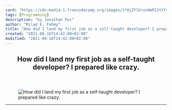 ```yaml
---
card: "https://cdn-media-1.freecodecamp.org/images/1*HjZYlbrun4mP21tYYrsH_Q.png"
tags: [Programming]
description: "by Jonathan Puc"
author: "Milad E. Fahmy"
title: "How did I land my first job as a self-taught developer? I prepared like crazy."
created: "2021-08-16T14:42:00+02:00"
modified: "2021-08-16T14:42:00+02:00"
---
```

<div class="site-wrapper">
<main id="site-main" class="site-main outer">
<div class="inner">
<article class="post-full post tag-programming tag-life-lessons tag-tech tag-startup tag-self-improvement ">
<header class="post-full-header">
<h1 class="post-full-title">How did I land my first job as a self-taught developer? I prepared like crazy.</h1>
</header>
<figure class="post-full-image">
<picture>
<source media="(max-width: 700px)" sizes="1px" srcset="data:image/gif;base64,R0lGODlhAQABAIAAAAAAAP///yH5BAEAAAAALAAAAAABAAEAAAIBRAA7 1w">
<source media="(min-width: 701px)" sizes="(max-width: 800px) 400px,
(max-width: 1170px) 700px,
1400px" srcset="https://cdn-media-1.freecodecamp.org/images/1*HjZYlbrun4mP21tYYrsH_Q.png 300w,
https://cdn-media-1.freecodecamp.org/images/1*HjZYlbrun4mP21tYYrsH_Q.png 600w,
https://cdn-media-1.freecodecamp.org/images/1*HjZYlbrun4mP21tYYrsH_Q.png 1000w,
https://cdn-media-1.freecodecamp.org/images/1*HjZYlbrun4mP21tYYrsH_Q.png 2000w">
<img onerror="this.style.display='none'" src="https://cdn-media-1.freecodecamp.org/images/1*HjZYlbrun4mP21tYYrsH_Q.png" alt="How did I land my first job as a self-taught developer? I prepared like crazy.">
</picture>
</figure>
<section class="post-full-content">
<div class="post-content medium-migrated-article">
</div>
<hr>
</section>
</article>
</div>
</main>
</div>
<!-- Google Tag Manager (noscript) -->
<!-- End Google Tag Manager (noscript) -->
